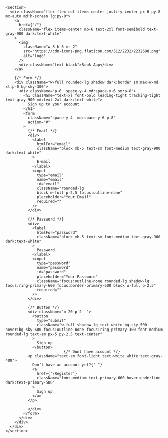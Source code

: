     <section>
      <div className="flex flex-col items-center justify-center px-6 py-8 mx-auto md:h-screen lg:py-0">
        <a
          href={"/"}
          className="flex items-center mb-6 text-2xl font-semibold text-gray-900 dark:text-white"
        >
          <img
            className="w-8 h-8 mr-2"
            src="https://cdn-icons-png.flaticon.com/512/2232/2232688.png"
            alt="logo"
          />
          <div className="text-black">Book App</div>
        </a>

        {/* Form */}
        <div className="w-full rounded-lg shadow dark:border sm:max-w-md xl:p-0 bg-sky-300">
          <div className="p-6  space-y-4 md:space-y-6 sm:p-8">
            <h1 className="text-xl font-bold leading-tight tracking-tight text-gray-900 md:text-2xl dark:text-white">
              Sign up to your account
            </h1>
            <form
              className="space-y-4  md:space-y-6 p-8"
              action="#"
            >
              {/* Email */}
              <div>
                <label
                  htmlFor="email"
                  className="block mb-5 text-sm font-medium text-gray-900 dark:text-white"
                >
                  E-mail
                </label>
                <input
                  type="email"
                  name="email"
                  id="email"
                  className="rounded-lg 
                  block w-full p-2.5 focus:outline-none"
                  placeholder="Your Email"
                  required=""
                />
              </div>

              {/* Password */}
              <div>
                <label
                  htmlFor="password"
                  className="block mb-5 text-sm font-medium text-gray-900 dark:text-white"
                >
                  Password
                </label>
                <input
                  type="password"
                  name="password"
                  id="password"
                  placeholder="Your Password"
                  className="focus:outline-none rounded-lg shadow-lg focus:ring-primary-600 focus:border-primary-600 block w-full p-2.5"
                  required=""
                />
              </div>

              {/* Button */}
              <div className="m-20 p-2  ">
                <button
                  type="submit"
                  className="w-full shadow-lg text-white bg-sky-500 hover:bg-sky-600 focus:outline-none focus:ring-primary-300 font-medium rounded-lg text-sm px-5 py-2.5 text-center"
                >
                  Sign up
                </button>
                              {/* Dont have account */}
              <p className="text-sm font-light text-white white:text-gray-400">
                Don’t have an account yet?{" "}
                <a
                  href={'/Register'}
                  className="font-medium text-primary-600 hover:underline dark:text-primary-500"
                >
                  Sign up
                </a>
              </p>

              </div>
            </form>
          </div>
        </div>
      </div>
    </section>

